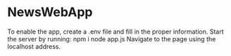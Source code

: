 # NewsWebApp

To enable the app, create a .env file and fill in the proper information.
Start the server by running: 
  npm i
  node app.js
Navigate to the page using the localhost address.
